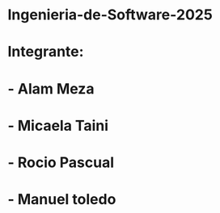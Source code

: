 # Ingenieria-de-Software-2025
# Integrante:
# - Alam Meza
# - Micaela Taini
# - Rocio Pascual
# - Manuel toledo
